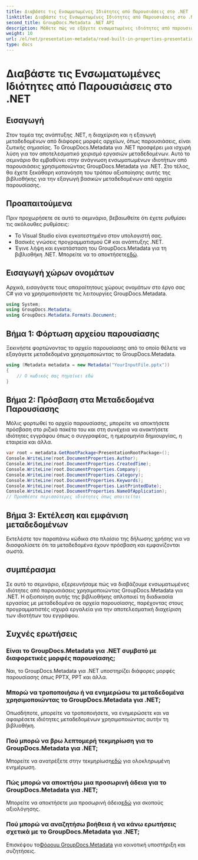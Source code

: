 ```yaml
---
title: Διαβάστε τις Ενσωματωμένες Ιδιότητες από Παρουσιάσεις στο .NET
linktitle: Διαβάστε τις Ενσωματωμένες Ιδιότητες από Παρουσιάσεις στο .NET
second_title: GroupDocs.Metadata .NET API
description: Μάθετε πώς να εξάγετε ενσωματωμένες ιδιότητες από παρουσιάσεις χρησιμοποιώντας το GroupDocs.Metadata για .NET σε αυτό το ολοκληρωμένο σεμινάριο.
weight: 10
url: /el/net/presentation-metadata/read-built-in-properties-presentations/
type: docs
---
```

# Διαβάστε τις Ενσωματωμένες Ιδιότητες από Παρουσιάσεις στο .NET

## Εισαγωγή
Στον τομέα της ανάπτυξης .NET, η διαχείριση και η εξαγωγή μεταδεδομένων από διάφορες μορφές αρχείων, όπως παρουσιάσεις, είναι ζωτικής σημασίας. Το GroupDocs.Metadata για .NET προσφέρει μια ισχυρή λύση για τον αποτελεσματικό χειρισμό εργασιών μεταδεδομένων. Αυτό το σεμινάριο θα εμβαθύνει στην ανάγνωση ενσωματωμένων ιδιοτήτων από παρουσιάσεις χρησιμοποιώντας GroupDocs.Metadata για .NET. Στο τέλος, θα έχετε ξεκάθαρη κατανόηση του τρόπου αξιοποίησης αυτής της βιβλιοθήκης για την εξαγωγή βασικών μεταδεδομένων από αρχεία παρουσίασης.
## Προαπαιτούμενα
Πριν προχωρήσετε σε αυτό το σεμινάριο, βεβαιωθείτε ότι έχετε ρυθμίσει τις ακόλουθες ρυθμίσεις:
- Το Visual Studio είναι εγκατεστημένο στον υπολογιστή σας.
- Βασικές γνώσεις προγραμματισμού C# και ανάπτυξης .NET.
-  Έγινε λήψη και εγκατάσταση του GroupDocs.Metadata για τη βιβλιοθήκη .NET. Μπορείτε να το αποκτήσετε[εδώ](https://releases.groupdocs.com/metadata/net/).

## Εισαγωγή χώρων ονομάτων
Αρχικά, εισαγάγετε τους απαραίτητους χώρους ονομάτων στο έργο σας C# για να χρησιμοποιήσετε τις λειτουργίες GroupDocs.Metadata.
```csharp
using System;
using GroupDocs.Metadata;
using GroupDocs.Metadata.Formats.Document;
```
## Βήμα 1: Φόρτωση αρχείου παρουσίασης
Ξεκινήστε φορτώνοντας το αρχείο παρουσίασης από το οποίο θέλετε να εξαγάγετε μεταδεδομένα χρησιμοποιώντας το GroupDocs.Metadata.
```csharp
using (Metadata metadata = new Metadata("YourInputFile.pptx"))
{
    // Ο κωδικός σας πηγαίνει εδώ
}
```
## Βήμα 2: Πρόσβαση στα Μεταδεδομένα Παρουσίασης
Μόλις φορτωθεί το αρχείο παρουσίασης, μπορείτε να αποκτήσετε πρόσβαση στο ριζικό πακέτο του και στη συνέχεια να ανακτήσετε ιδιότητες εγγράφου όπως ο συγγραφέας, η ημερομηνία δημιουργίας, η εταιρεία και άλλα.
```csharp
var root = metadata.GetRootPackage<PresentationRootPackage>();
Console.WriteLine(root.DocumentProperties.Author);
Console.WriteLine(root.DocumentProperties.CreatedTime);
Console.WriteLine(root.DocumentProperties.Company);
Console.WriteLine(root.DocumentProperties.Category);
Console.WriteLine(root.DocumentProperties.Keywords);
Console.WriteLine(root.DocumentProperties.LastPrintedDate);
Console.WriteLine(root.DocumentProperties.NameOfApplication);
// Προσθέστε περισσότερες ιδιότητες όπως απαιτείται
```
## Βήμα 3: Εκτέλεση και εμφάνιση μεταδεδομένων
Εκτελέστε τον παραπάνω κώδικα στο πλαίσιο της δήλωσης χρήσης για να διασφαλίσετε ότι τα μεταδεδομένα έχουν πρόσβαση και εμφανίζονται σωστά.

## συμπέρασμα
Σε αυτό το σεμινάριο, εξερευνήσαμε πώς να διαβάζουμε ενσωματωμένες ιδιότητες από παρουσιάσεις χρησιμοποιώντας GroupDocs.Metadata για .NET. Η αξιοποίηση αυτής της βιβλιοθήκης απλοποιεί τη διαδικασία εργασίας με μεταδεδομένα σε αρχεία παρουσίασης, παρέχοντας στους προγραμματιστές ισχυρά εργαλεία για την αποτελεσματική διαχείριση των ιδιοτήτων του εγγράφου.

## Συχνές ερωτήσεις
### Είναι το GroupDocs.Metadata για .NET συμβατό με διαφορετικές μορφές παρουσίασης;
Ναι, το GroupDocs.Metadata για .NET υποστηρίζει διάφορες μορφές παρουσίασης όπως PPTX, PPT και άλλα.
### Μπορώ να τροποποιήσω ή να ενημερώσω τα μεταδεδομένα χρησιμοποιώντας το GroupDocs.Metadata για .NET;
Οπωσδήποτε, μπορείτε να τροποποιήσετε, να ενημερώσετε και να αφαιρέσετε ιδιότητες μεταδεδομένων χρησιμοποιώντας αυτήν τη βιβλιοθήκη.
### Πού μπορώ να βρω λεπτομερή τεκμηρίωση για το GroupDocs.Metadata για .NET;
 Μπορείτε να ανατρέξετε στην τεκμηρίωση[εδώ](https://tutorials.groupdocs.com/metadata/net/) για ολοκληρωμένη ενημέρωση.
### Πώς μπορώ να αποκτήσω μια προσωρινή άδεια για το GroupDocs.Metadata για .NET;
 Μπορείτε να αποκτήσετε μια προσωρινή άδεια[εδώ](https://purchase.groupdocs.com/temporary-license/) για σκοπούς αξιολόγησης.
### Πού μπορώ να αναζητήσω βοήθεια ή να κάνω ερωτήσεις σχετικά με το GroupDocs.Metadata για .NET;
 Επισκέψου το[Φόρουμ GroupDocs.Metadata](https://forum.groupdocs.com/c/metadata/14) για κοινοτική υποστήριξη και συζητήσεις.
